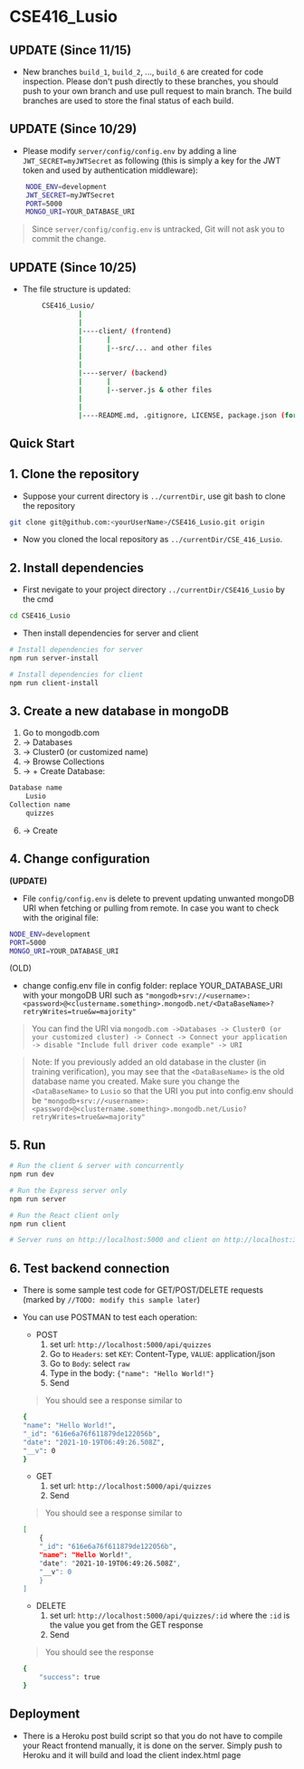 # CSE416_Lusio

## UPDATE (Since 11/15)
- New branches `build_1`, `build_2`, ..., `build_6` are created for code inspection. Please don't push directly to these branches, you should push to your own branch and use pull request to main branch. The build branches are used to store the final status of each build.

## UPDATE (Since 10/29)
- Please modify `server/config/config.env` by adding a line `JWT_SECRET=myJWTSecret` as following (this is simply a key for the JWT token and used by authentication middleware):

```bash
    NODE_ENV=development
    JWT_SECRET=myJWTSecret
    PORT=5000
    MONGO_URI=YOUR_DATABASE_URI
```
> Since `server/config/config.env` is untracked, Git will not ask you to commit the change.

## UPDATE (Since 10/25)
- The file structure is updated: 
```bash
        CSE416_Lusio/
                 |
                 |
                 |----client/ (frontend)
                 |      |
                 |      |--src/... and other files
                 |
                 |
                 |----server/ (backend)
                 |      |
                 |      |--server.js & other files
                 |
                 |
                 |----README.md, .gitignore, LICENSE, package.json (for basic scripts)
```

## Quick Start

## 1. Clone the repository

- Suppose your current directory is `../currentDir`, use git bash to clone the repository
```bash
git clone git@github.com:<yourUserName>/CSE416_Lusio.git origin
```

- Now you cloned the local repository as `../currentDir/CSE_416_Lusio`.

## 2. Install dependencies

- First nevigate to your project directory `../currentDir/CSE416_Lusio` by the cmd

```bash
cd CSE416_Lusio
```

- Then install dependencies for server and client 

```bash
# Install dependencies for server
npm run server-install

# Install dependencies for client
npm run client-install
```

## 3. Create a new database in mongoDB
1. Go to mongodb.com
2. -> Databases
3. -> Cluster0 (or customized name)
4. -> Browse Collections
5. -> + Create Database:
```bash
Database name
    Lusio
Collection name
    quizzes
```
6. -> Create

## 4. Change configuration 
**(UPDATE)**
- File `config/config.env` is delete to prevent updating unwanted mongoDB URI when fetching or pulling from remote. In case you want to check with the original file:

```bash
NODE_ENV=development
PORT=5000
MONGO_URI=YOUR_DATABASE_URI
```

(OLD)
- change config.env file in config folder: replace YOUR_DATABASE_URI with your mongoDB URI such as `"mongodb+srv://<username>:<password>@<clustername.something>.mongodb.net/<DataBaseName>?retryWrites=true&w=majority"` 

> You can find the URI via `mongodb.com ->Databases -> Cluster0 (or your customized cluster) -> Connect -> Connect your application -> disable "Include full driver code example" -> URI`

> Note: If you previously added an old database in the cluster (in training verification), you may see that the `<DataBaseName>` is the old database name you created. Make sure you change the `<DataBaseName>` to `Lusio` so that the URI you put into config.env should be `"mongodb+srv://<username>:<password>@<clustername.something>.mongodb.net/Lusio?retryWrites=true&w=majority"`

## 5. Run

```bash
# Run the client & server with concurrently
npm run dev

# Run the Express server only
npm run server

# Run the React client only
npm run client

# Server runs on http://localhost:5000 and client on http://localhost:3000
```

## 6. Test backend connection
- There is some sample test code for GET/POST/DELETE requests (marked by `//TODO: modify this sample later`)
- You can use POSTMAN to test each operation:

    - POST
        1. set url: `http://localhost:5000/api/quizzes` 
        2. Go to `Headers`: set `KEY`: Content-Type, `VALUE`: application/json
        3. Go to `Body`: select `raw`
        4. Type in the body: `{"name": "Hello World!"}`
        5. Send
    > You should see a response similar to
    ```bash
    {
    "name": "Hello World!",
    "_id": "616e6a76f611879de122056b",
    "date": "2021-10-19T06:49:26.508Z",
    "__v": 0
    }
    ```
    - GET
        1. set url: `http://localhost:5000/api/quizzes` 
        2. Send
    > You should see a response similar to
    ```bash
    [
        {
        "_id": "616e6a76f611879de122056b",
        "name": "Hello World!",
        "date": "2021-10-19T06:49:26.508Z",
        "__v": 0
        }
    ]
    ```
    - DELETE
        1. set url: `http://localhost:5000/api/quizzes/:id` where the `:id` is the value you get from the GET response
        2. Send
    > You should see the response
    ```bash
    {
        "success": true
    }
    ```


## Deployment

- There is a Heroku post build script so that you do not have to compile your React frontend manually, it is done on the server. Simply push to Heroku and it will build and load the client index.html page